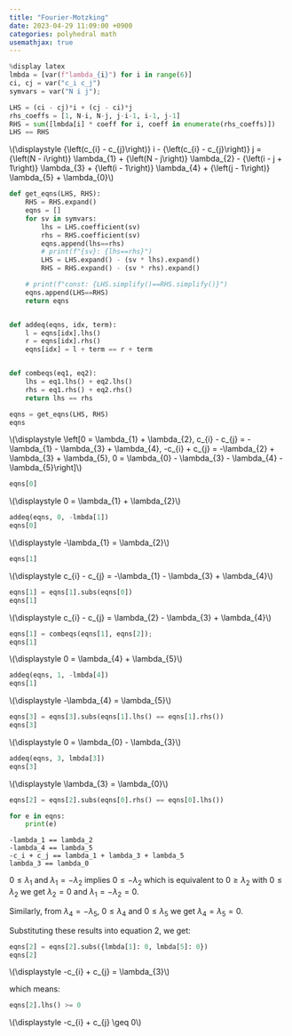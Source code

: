 ```yaml
---
title: "Fourier-Motzking"
date: 2023-04-29 11:09:00 +0900
categories: polyhedral math
usemathjax: true
---
```


```python
%display latex
lmbda = [var(f"lambda_{i}") for i in range(6)]
ci, cj = var("c_i c_j")
symvars = var("N i j");
```

```python
LHS = (ci - cj)*i + (cj - ci)*j
rhs_coeffs = [1, N-i, N-j, j-i-1, i-1, j-1]
RHS = sum([lmbda[i] * coeff for i, coeff in enumerate(rhs_coeffs)])
LHS == RHS
```

<html>\(\displaystyle {\left(c_{i} - c_{j}\right)} i - {\left(c_{i} - c_{j}\right)} j = {\left(N - i\right)} \lambda_{1} + {\left(N - j\right)} \lambda_{2} - {\left(i - j + 1\right)} \lambda_{3} + {\left(i - 1\right)} \lambda_{4} + {\left(j - 1\right)} \lambda_{5} + \lambda_{0}\)</html>

```python
def get_eqns(LHS, RHS):
    RHS = RHS.expand()
    eqns = []
    for sv in symvars:
        lhs = LHS.coefficient(sv)
        rhs = RHS.coefficient(sv)
        eqns.append(lhs==rhs)
        # print(f"{sv}: {lhs==rhs}")
        LHS = LHS.expand() - (sv * lhs).expand()
        RHS = RHS.expand() - (sv * rhs).expand()

    # print(f"const: {LHS.simplify()==RHS.simplify()}")
    eqns.append(LHS==RHS)
    return eqns


def addeq(eqns, idx, term):
    l = eqns[idx].lhs()
    r = eqns[idx].rhs()
    eqns[idx] = l + term == r + term


def combeqs(eq1, eq2):
    lhs = eq1.lhs() + eq2.lhs()
    rhs = eq1.rhs() + eq2.rhs()
    return lhs == rhs
```

```python
eqns = get_eqns(LHS, RHS)
eqns
```

<html>\(\displaystyle \left[0 = \lambda_{1} + \lambda_{2}, c_{i} - c_{j} = -\lambda_{1} - \lambda_{3} + \lambda_{4}, -c_{i} + c_{j} = -\lambda_{2} + \lambda_{3} + \lambda_{5}, 0 = \lambda_{0} - \lambda_{3} - \lambda_{4} - \lambda_{5}\right]\)</html>

```python
eqns[0]
```

<html>\(\displaystyle 0 = \lambda_{1} + \lambda_{2}\)</html>

```python
addeq(eqns, 0, -lmbda[1])
eqns[0]
```

<html>\(\displaystyle -\lambda_{1} = \lambda_{2}\)</html>

```python
eqns[1]
```

<html>\(\displaystyle c_{i} - c_{j} = -\lambda_{1} - \lambda_{3} + \lambda_{4}\)</html>

```python
eqns[1] = eqns[1].subs(eqns[0])
eqns[1]
```

<html>\(\displaystyle c_{i} - c_{j} = \lambda_{2} - \lambda_{3} + \lambda_{4}\)</html>

```python
eqns[1] = combeqs(eqns[1], eqns[2]);
eqns[1]
```

<html>\(\displaystyle 0 = \lambda_{4} + \lambda_{5}\)</html>

```python
addeq(eqns, 1, -lmbda[4])
eqns[1]
```

<html>\(\displaystyle -\lambda_{4} = \lambda_{5}\)</html>

```python
eqns[3] = eqns[3].subs(eqns[1].lhs() == eqns[1].rhs())
eqns[3]
```

<html>\(\displaystyle 0 = \lambda_{0} - \lambda_{3}\)</html>

```python
addeq(eqns, 3, lmbda[3])
eqns[3]
```

<html>\(\displaystyle \lambda_{3} = \lambda_{0}\)</html>

```python
eqns[2] = eqns[2].subs(eqns[0].rhs() == eqns[0].lhs())
```

```python
for e in eqns:
    print(e)
```

    -lambda_1 == lambda_2
    -lambda_4 == lambda_5
    -c_i + c_j == lambda_1 + lambda_3 + lambda_5
    lambda_3 == lambda_0

$0 \le \lambda_1$ and $\lambda_1 = - \lambda_2$ implies $0 \le -\lambda_2$ which is equivalent to $0 \ge \lambda_2$ with $0 \le \lambda_2$ we get $\lambda_2 = 0$ and $\lambda_1 = -\lambda_2 = 0$.

Similarly, from $\lambda_4 = -\lambda_5$, $0 \le \lambda_4$ and $0 \le \lambda_5$ we get $\lambda_4 = \lambda_5 = 0$.

Substituting these results into equation 2, we get:

```python
eqns[2] = eqns[2].subs({lmbda[1]: 0, lmbda[5]: 0})
eqns[2]
```

<html>\(\displaystyle -c_{i} + c_{j} = \lambda_{3}\)</html>

which means:

```python
eqns[2].lhs() >= 0
```

<html>\(\displaystyle -c_{i} + c_{j} \geq 0\)</html>

```python

```
